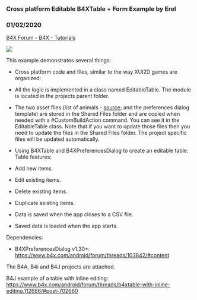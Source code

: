 ###  Cross platform Editable B4XTable + Form Example by Erel
### 01/02/2020
[B4X Forum - B4X - Tutorials](https://www.b4x.com/android/forum/threads/104766/)

![](https://www.b4x.com/basic4android/images/SS-2019-04-11_15.50.04.png)  
  
This example demonstrates several things:  

- Cross platform code and files, similar to the way XUI2D games are organized:

- All the logic is implemented in a class named EditableTable. The module is located in the projects parent folder.
- The two asset files (list of animals - [source](https://gist.github.com/atduskgreg/3cf8ef48cb0d29cf151bedad81553a54); and the preferences dialog template) are stored in the Shared Files folder and are copied when needed with a #CustomBuildAction command. You can see it in the EditableTable class. Note that if you want to update those files then you need to update the files in the Shared Files folder. The project specific files will be updated automatically.

- Using B4XTable and B4XPreferencesDialog to create an editable table. Table features:

- Add new items.
- Edit existing items.
- Delete existing items.
- Duplicate existing items.
- Data is saved when the app closes to a CSV file.
- Saved data is loaded when the app starts.

Dependencies:  
  
- B4XPreferencesDialog v1.30+: <https://www.b4x.com/android/forum/threads/103842/#content>  
  
The B4A, B4i and B4J projects are attached.  
  
B4J example of a table with inline editing: <https://www.b4x.com/android/forum/threads/b4xtable-with-inline-editing.112686/#post-702660>